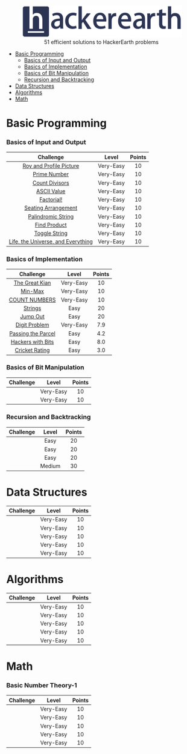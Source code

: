 <p align="center">
    <a href=https://www.hackerearth.com/es/@sanchezmurillo>
        <img height=85 src="pictures/HE_logo.png">
    </a>
    <br>51 efficient solutions to HackerEarth problems
</p>

* [Basic Programming](#basic-programming)
    * [Basics of Input and Output](#basics-of-input-and-output)
    * [Basics of Implementation](#basics-of-implementation)
    * [Basics of Bit Manipulation](#basics-of-manipulation)
    * [Recursion and Backtracking](#recursion-and-backtracking)
* [Data Structures](#data-structures)
* [Algorithms](#algorithms)
* [Math](#math)

# Basic Programming

### Basics of Input and Output

|                                                   Challenge                                           |     Level    |     Points    |
|:-----------------------------------------------------------------------------------------------------:|:------------:|:-------------:|
| [Roy and Profile Picture](https://www.hackerearth.com/es/practice/basic-programming/input-output/basics-of-input-output/practice-problems/algorithm/roy-and-profile-picture/)                                                            |   Very-Easy  |       10      |
| [Prime Number](https://www.hackerearth.com/es/practice/basic-programming/input-output/basics-of-input-output/practice-problems/algorithm/prime-number-8/)                                                                     |   Very-Easy  |       10      |
| [Count Divisors](https://www.hackerearth.com/es/practice/basic-programming/input-output/basics-of-input-output/practice-problems/algorithm/count-divisors/)                                                                     |   Very-Easy  |       10      |
| [ASCII Value](https://www.hackerearth.com/es/practice/basic-programming/input-output/basics-of-input-output/practice-problems/algorithm/ascii-value/)                                                                        |   Very-Easy  |       10      | 
| [Factorial!](https://www.hackerearth.com/es/practice/basic-programming/input-output/basics-of-input-output/practice-problems/algorithm/find-factorial/)                                                                     |   Very-Easy  |       10      |
| [Seating Arrangement](https://www.hackerearth.com/es/practice/basic-programming/input-output/basics-of-input-output/practice-problems/algorithm/seating-arrangement-1/)                                                              |   Very-Easy  |       10      |
| [Palindromic String](https://www.hackerearth.com/es/practice/basic-programming/input-output/basics-of-input-output/practice-problems/algorithm/palindrome-check-2/)                                                                 |   Very-Easy  |       10      |
| [Find Product](https://www.hackerearth.com/es/practice/basic-programming/input-output/basics-of-input-output/practice-problems/algorithm/find-product/)                                                                       |   Very-Easy  |       10      |
| [Toggle String](https://www.hackerearth.com/es/practice/basic-programming/input-output/basics-of-input-output/practice-problems/2/?sort_by=partially%20solved&p_level=)                                                                    |   Very-Easy  |       10      |
| [Life, the Universe, and Everything](https://www.hackerearth.com/es/practice/basic-programming/input-output/basics-of-input-output/practice-problems/algorithm/life-the-universe-and-everything/)                                   |   Very-Easy  |       10      |

 
### Basics of Implementation

|                                                   Challenge                                           |     Level    |     Points    |
|:-----------------------------------------------------------------------------------------------------:|:------------:|:-------------:|
| [The Great Kian](https://www.hackerearth.com/es/practice/basic-programming/implementation/basics-of-implementation/practice-problems/algorithm/the-great-kian/)                                                                     |   Very-Easy  |       10      |
| [Min-Max](https://www.hackerearth.com/es/practice/basic-programming/implementation/basics-of-implementation/practice-problems/algorithm/min-max-3/)                                                                          |   Very-Easy  |       10      |
| [COUNT NUMBERS](https://www.hackerearth.com/es/practice/basic-programming/implementation/basics-of-implementation/practice-problems/algorithm/count-numbers-46/)                                                                   |   Very-Easy  |       10      |
| [Strings](https://www.hackerearth.com/es/practice/basic-programming/implementation/basics-of-implementation/practice-problems/algorithm/strings-1/)                                                                          |     Easy     |       20      |
| [Jump Out](https://www.hackerearth.com/es/practice/basic-programming/implementation/basics-of-implementation/practice-problems/algorithm/jump-out-34/)                                                                        |     Easy     |       20      |
| [Digit Problem](https://www.hackerearth.com/es/practice/basic-programming/implementation/basics-of-implementation/practice-problems/algorithm/digit-problem/)                                                                      |   Very-Easy  |      7.9      |
| [Passing the Parcel](https://www.hackerearth.com/es/practice/basic-programming/implementation/basics-of-implementation/practice-problems/algorithm/passing-the-parcel/)                                                                 |     Easy     |      4.2      |
| [Hackers with Bits](https://www.hackerearth.com/es/practice/basic-programming/implementation/basics-of-implementation/practice-problems/algorithm/hack-the-string-9dce7834/)                                                           |     Easy     |      8.0      |
| [Cricket Rating](https://www.hackerearth.com/es/practice/basic-programming/implementation/basics-of-implementation/practice-problems/algorithm/cricket-rating-30/)                                                                  |     Easy     |      3.0      |


### Basics of Bit Manipulation

|                                                   Challenge                                           |     Level    |     Points    |
|:-----------------------------------------------------------------------------------------------------:|:------------:|:-------------:|
| []()                              |   Very-Easy  |       10      |
| []()                              |   Very-Easy  |       10      |

### Recursion and Backtracking

|                                                   Challenge                                           |     Level    |     Points    |
|:-----------------------------------------------------------------------------------------------------:|:------------:|:-------------:|
| []()                              |    Easy   |       20      |
| []()                              |    Easy   |       20      |
| []()                              |    Easy   |       20      |
| []()                              |   Medium  |       30      |


# Data Structures

|                                                   Challenge                                           |     Level    |     Points    |
|:-----------------------------------------------------------------------------------------------------:|:------------:|:-------------:|
| []()                              |   Very-Easy  |       10      |
| []()                              |   Very-Easy  |       10      |
| []()                              |   Very-Easy  |       10      |
| []()                              |   Very-Easy  |       10      |
| []()                              |   Very-Easy  |       10      |


# Algorithms

|                                                   Challenge                                           |     Level    |     Points    |
|:-----------------------------------------------------------------------------------------------------:|:------------:|:-------------:|
| []()                              |   Very-Easy  |       10      |
| []()                              |   Very-Easy  |       10      |
| []()                              |   Very-Easy  |       10      |
| []()                              |   Very-Easy  |       10      |
| []()                              |   Very-Easy  |       10      |


# Math

### Basic Number Theory-1

|                                                   Challenge                                           |     Level    |     Points    |
|:-----------------------------------------------------------------------------------------------------:|:------------:|:-------------:|
| []()                              |   Very-Easy  |       10      |
| []()                              |   Very-Easy  |       10      |
| []()                              |   Very-Easy  |       10      |
| []()                              |   Very-Easy  |       10      |
| []()                              |   Very-Easy  |       10      |
